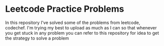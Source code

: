 # Leetcode Practice Problems

In this repository I've solved some of the problems from leetcode, codechef. I'm trying my best to upload as much as I can so that whenever you get stuck in any problem you can refer to this repository for idea to get the strategy to solve a problem